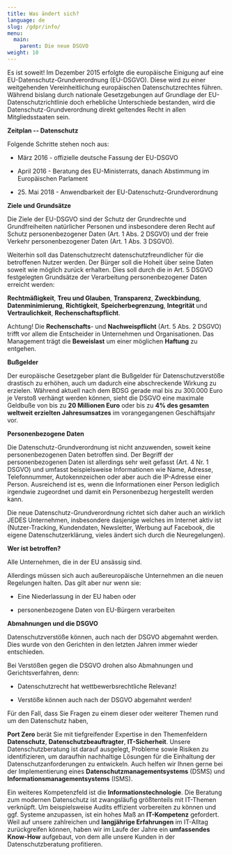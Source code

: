 ```yaml
---
title: Was ändert sich?
language: de
slug: /gdpr/info/
menu:
  main:
    parent: Die neue DSGVO
weight: 10
---
```


Es ist soweit! Im Dezember 2015 erfolgte die europäische Einigung auf
eine EU-Datenschutz-Grundverordnung (EU-DSGVO). Diese wird zu einer
weitgehenden Vereinheitlichung europäischen Datenschutzrechtes führen.
Während bislang durch nationale Gesetzgebungen auf Grundlage der
EU-Datenschutzrichtlinie doch erhebliche Unterschiede bestanden, wird
die Datenschutz-Grundverordnung direkt geltendes Recht in allen
Mitgliedsstaaten sein.

**Zeitplan -- Datenschutz**

Folgende Schritte stehen noch aus:

-   März 2016 - offizielle deutsche Fassung der EU-DSGVO

-   April 2016 - Beratung des EU-Ministerrats, danach Abstimmung im
    Europäischen Parlament

-   25\. Mai 2018 - Anwendbarkeit der EU-Datenschutz-Grundverordnung

**Ziele und Grundsätze**

Die Ziele der EU-DSGVO sind der Schutz der Grundrechte und
Grundfreiheiten natürlicher Personen und insbesondere deren Recht auf
Schutz personenbezogener Daten (Art. 1 Abs. 2 DSGVO) und der freie
Verkehr personenbezogener Daten (Art. 1 Abs. 3 DSGVO).

Weiterhin soll das Datenschutzrecht datenschutzfreundlicher für die
betroffenen Nutzer werden. Der Bürger soll die Hoheit über seine Daten
soweit wie möglich zurück erhalten. Dies soll durch die in Art. 5 DSGVO
festgelegten Grundsätze der Verarbeitung personenbezogener Daten
erreicht werden:

**Rechtmäßigkeit**, **Treu und Glauben**, **Transparenz**,
**Zweckbindung**, **Datenminimierung**, **Richtigkeit**,
**Speicherbegrenzung**, **Integrität** und **Vertraulichkeit**,
**Rechenschaftspflicht**.

Achtung! Die **Rechenschafts**- und **Nachweispflicht** (Art. 5 Abs. 2
DSGVO) trifft vor allem die Entscheider in Unternehmen und
Organisationen. Das Management trägt die **Beweislast** um einer
möglichen **Haftung** zu entgehen.

**Bußgelder**

Der europäische Gesetzgeber plant die Bußgelder für Datenschutzverstöße
drastisch zu erhöhen, auch um dadurch eine abschreckende Wirkung zu
erzielen. Während aktuell nach dem BDSG gerade mal bis zu 300.000 Euro
je Verstoß verhängt werden können, sieht die DSGVO eine maximale
Geldbuße von bis zu **20 Millionen Euro** oder bis zu **4% des gesamten
weltweit erzielten Jahresumsatzes** im vorangegangenen Geschäftsjahr
vor.

**Personenbezogene Daten**

Die Datenschutz-Grundverordnung ist nicht anzuwenden, soweit keine
personenbezogenen Daten betroffen sind. Der Begriff der
personenbezogenen Daten ist allerdings sehr weit gefasst (Art. 4 Nr. 1
DSGVO) und umfasst beispielsweise Informationen wie Name, Adresse,
Telefonnummer, Autokennzeichen oder aber auch die IP-Adresse einer
Person. Ausreichend ist es, wenn die Informationen einer Person
lediglich irgendwie zugeordnet und damit ein Personenbezug hergestellt
werden kann.

Die neue Datenschutz-Grundverordnung richtet sich daher auch an wirklich
JEDES Unternehmen, insbesondere dasjenige welches im Internet aktiv ist
(Nutzer-Tracking, Kundendaten, Newsletter, Werbung auf Facebook, die
eigene Datenschutzerklärung, vieles ändert sich durch die
Neuregelungen).

**Wer ist betroffen?**

Alle Unternehmen, die in der EU ansässig sind.

Allerdings müssen sich auch außereuropäische Unternehmen an die neuen
Regelungen halten. Das gilt aber nur wenn sie:

-   Eine Niederlassung in der EU haben oder

-   personenbezogene Daten von EU-Bürgern verarbeiten

**Abmahnungen und die DSGVO**

Datenschutzverstöße können, auch nach der DSGVO abgemahnt werden. Dies
wurde von den Gerichten in den letzten Jahren immer wieder entschieden.

Bei Verstößen gegen die DSGVO drohen also Abmahnungen und
Gerichtsverfahren, denn:

-   Datenschutzrecht hat wettbewerbsrechtliche Relevanz!

-   Verstöße können auch nach der DSGVO abgemahnt werden!

Für den Fall, dass Sie Fragen zu einem dieser oder weiterer Themen rund
um den Datenschutz haben,

**Port Zero** berät Sie mit tiefgreifender Expertise in den
Themenfeldern **Datenschutz**, **Datenschutzbeauftragter**,
**IT-Sicherheit**. Unsere Datenschutzberatung ist darauf ausgelegt,
Probleme sowie Risiken zu identifizieren, um daraufhin nachhaltige
Lösungen für die Einhaltung der Datenschutzanforderungen zu entwickeln.
Auch helfen wir Ihnen gerne bei der Implementierung eines
**Datenschutzmanagementsystems** (DSMS) und
**Informationsmanagementsystems** (ISMS).

Ein weiteres Kompetenzfeld ist die **Informationstechnologie**. Die
Beratung zum modernen Datenschutz ist zwangsläufig größtenteils mit
IT-Themen verknüpft. Um beispielsweise Audits effizient vorbereiten zu
können und ggf. Systeme anzupassen, ist ein hohes Maß an
**IT-Kompetenz** gefordert. Weil auf unsere zahlreichen und
**langjährige Erfahrungen** im IT-Alltag zurückgreifen können, haben wir
im Laufe der Jahre ein **umfassendes Know-How** aufgebaut, von dem alle
unsere Kunden in der Datenschutzberatung profitieren.



